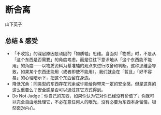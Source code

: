 # 断舍离

山下英子

## 总结 & 感受

* 「不收拾」的深层原因是顽固的「物质轴」思维。当面对「物质」时，不是从「这个东西是否需要」的角度考虑，而是往往下意识地从「这个东西能不能用」的角度——以物质资料为基准轴的观点来进行取舍和判断。这种思维会导致，如果某个东西还能用（或者即使不能用），我们就会在「暂且」「好不容易」的心理暗示下，把这个东西留在身边。
* 降低冗余：同类型的东西存在冗余或许能给你带来一定的安全感，但是这真的这么重要么？安全感是否可以通过其它方式得到。
* Do Not Judge：你自己的东西，如果你认为它对你已经没有价值了，你就可以完全自由地处理它，不必在意任何人的眼光，没有必要为东西本身留情。坦然面对内心。
